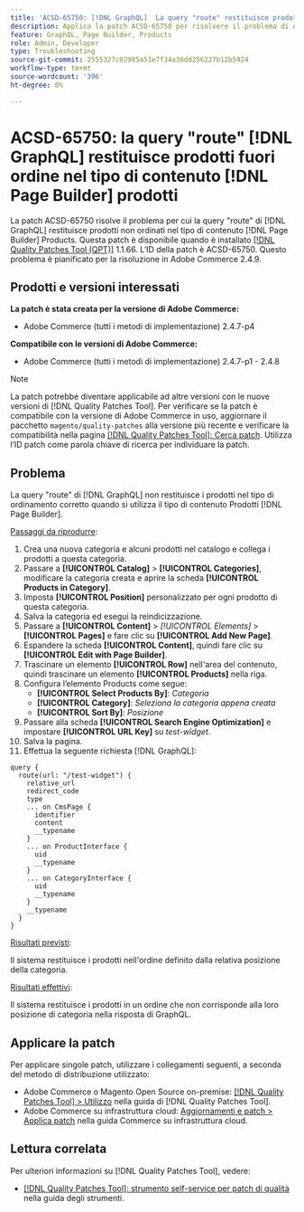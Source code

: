```yaml
---
title: 'ACSD-65750: [!DNL GraphQL]  La query "route" restituisce prodotti fuori ordine nel tipo di contenuto  [!DNL Page Builder] Prodotti'
description: Applica la patch ACSD-65750 per risolvere il problema di Adobe Commerce, in cui la query "route" di GraphQL restituisce prodotti non ordinati nel tipo di contenuto  [!DNL Page Builder] Prodotti.
feature: GraphQL, Page Builder, Products
role: Admin, Developer
type: Troubleshooting
source-git-commit: 2555327c02985a51e7f34a36dd256227b12b5924
workflow-type: tm+mt
source-wordcount: '396'
ht-degree: 0%

---
```



# ACSD-65750: la query &quot;route&quot; [!DNL GraphQL] restituisce prodotti fuori ordine nel tipo di contenuto [!DNL Page Builder] prodotti

La patch ACSD-65750 risolve il problema per cui la query &quot;route&quot; di [!DNL GraphQL] restituisce prodotti non ordinati nel tipo di contenuto [!DNL Page Builder] Products. Questa patch è disponibile quando è installato [[!DNL Quality Patches Tool (QPT)]](/help/tools/quality-patches-tool/quality-patches-tool-to-self-serve-quality-patches.md) 1.1.66. L’ID della patch è ACSD-65750. Questo problema è pianificato per la risoluzione in Adobe Commerce 2.4.9.

## Prodotti e versioni interessati

**La patch è stata creata per la versione di Adobe Commerce:**

* Adobe Commerce (tutti i metodi di implementazione) 2.4.7-p4

**Compatibile con le versioni di Adobe Commerce:**

* Adobe Commerce (tutti i metodi di implementazione) 2.4.7-p1 - 2.4.8

>[!NOTE]
>
>La patch potrebbe diventare applicabile ad altre versioni con le nuove versioni di [!DNL Quality Patches Tool]. Per verificare se la patch è compatibile con la versione di Adobe Commerce in uso, aggiornare il pacchetto `magento/quality-patches` alla versione più recente e verificare la compatibilità nella pagina [[!DNL Quality Patches Tool]: Cerca patch](https://experienceleague.adobe.com/tools/commerce-quality-patches/index.html?lang=it). Utilizza l’ID patch come parola chiave di ricerca per individuare la patch.

## Problema

La query &quot;route&quot; di [!DNL GraphQL] non restituisce i prodotti nel tipo di ordinamento corretto quando si utilizza il tipo di contenuto Prodotti [!DNL Page Builder].

<u>Passaggi da riprodurre</u>:

1. Crea una nuova categoria e alcuni prodotti nel catalogo e collega i prodotti a questa categoria.
1. Passare a **[!UICONTROL Catalog]** > **[!UICONTROL Categories]**, modificare la categoria creata e aprire la scheda **[!UICONTROL Products in Category]**.
1. Imposta **[!UICONTROL Position]** personalizzato per ogni prodotto di questa categoria.
1. Salva la categoria ed esegui la reindicizzazione.
1. Passare a **[!UICONTROL Content]** > *[!UICONTROL Elements]* > **[!UICONTROL Pages]** e fare clic su **[!UICONTROL Add New Page]**.
1. Espandere la scheda **[!UICONTROL Content]**, quindi fare clic su **[!UICONTROL Edit with Page Builder]**.
1. Trascinare un elemento **[!UICONTROL Row]** nell&#39;area del contenuto, quindi trascinare un elemento **[!UICONTROL Products]** nella riga.
1. Configura l’elemento Products come segue:
   * **[!UICONTROL Select Products By]**: *Categoria*
   * **[!UICONTROL Category]**: *Seleziona la categoria appena creata*
   * **[!UICONTROL Sort By]**: *Posizione*
1. Passare alla scheda **[!UICONTROL Search Engine Optimization]** e impostare **[!UICONTROL URL Key]** su *test-widget*.
1. Salva la pagina.
1. Effettua la seguente richiesta [!DNL GraphQL]:

```
query {
  route(url: "/test-widget") {
    relative_url
    redirect_code
    type
    ... on CmsPage {
      identifier
      content
      __typename
    }
    ... on ProductInterface {
      uid
      __typename
    }
    ... on CategoryInterface {
      uid
      __typename
    }
    __typename
  }
}
```

<u>Risultati previsti</u>:

Il sistema restituisce i prodotti nell&#39;ordine definito dalla relativa posizione della categoria.

<u>Risultati effettivi</u>:

Il sistema restituisce i prodotti in un ordine che non corrisponde alla loro posizione di categoria nella risposta di GraphQL.

## Applicare la patch

Per applicare singole patch, utilizzare i collegamenti seguenti, a seconda del metodo di distribuzione utilizzato:

* Adobe Commerce o Magento Open Source on-premise: [[!DNL Quality Patches Tool] > Utilizzo](/help/tools/quality-patches-tool/usage.md) nella guida di [!DNL Quality Patches Tool].
* Adobe Commerce su infrastruttura cloud: [Aggiornamenti e patch > Applica patch](https://experienceleague.adobe.com/docs/commerce-cloud-service/user-guide/develop/upgrade/apply-patches.html?lang=it) nella guida Commerce su infrastruttura cloud.

## Lettura correlata

Per ulteriori informazioni su [!DNL Quality Patches Tool], vedere:

* [[!DNL Quality Patches Tool]: strumento self-service per patch di qualità](/help/tools/quality-patches-tool/quality-patches-tool-to-self-serve-quality-patches.md) nella guida degli strumenti.
